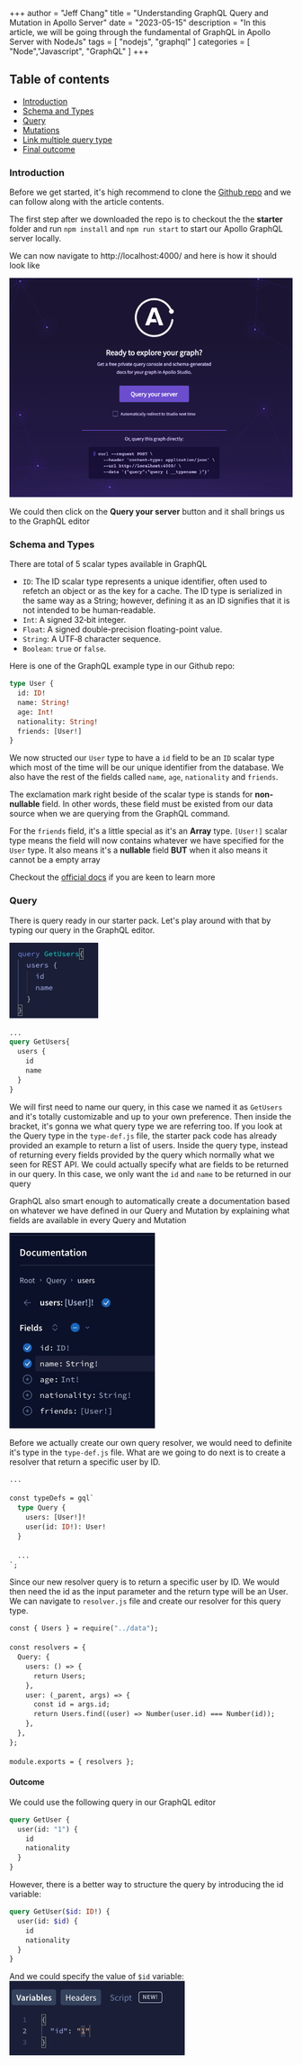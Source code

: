 +++
author = "Jeff Chang"
title = "Understanding GraphQL Query and Mutation in Apollo Server"
date = "2023-05-15"
description = "In this article, we will be going through the fundamental of GraphQL in Apollo Server with NodeJs"
tags = [
    "nodejs", "graphql"
]
categories = [
    "Node","Javascript", "GraphQL"
]
+++

## Table of contents

- [Introduction](#introduction)
- [Schema and Types](#schema-type)
- [Query](#query)
- [Mutations](#mutations)
- [Link multiple query type](#link-types)
- [Final outcome](#final-outcome)

### Introduction<a name="introduction"></a>

Before we get started, it's high recommend to clone the [Github repo](https://github.com/Jeffcw96/graphlq-learning-journey) and we can follow along with the article contents.

The first step after we downloaded the repo is to checkout the the **starter** folder and run `npm install` and `npm run start` to start our Apollo GraphQL server locally.

We can now navigate to http://localhost:4000/ and here is how it should look like

![apollo-graphql-server](apollo-graphql-server.png)

We could then click on the **Query your server** button and it shall brings us to the GraphQL editor

### Schema and Types<a name="schema-type"></a>

There are total of 5 scalar types available in GraphQL

- `ID`: The ID scalar type represents a unique identifier, often used to refetch an object or as the key for a cache. The ID type is serialized in the same way as a String; however, defining it as an ID signifies that it is not intended to be human‐readable.
- `Int`: A signed 32‐bit integer.
- `Float`: A signed double-precision floating-point value.
- `String`: A UTF‐8 character sequence.
- `Boolean`: `true` or `false`.

Here is one of the GraphQL example type in our Github repo:

```graphql
type User {
  id: ID!
  name: String!
  age: Int!
  nationality: String!
  friends: [User!]
}
```

We now structed our `User` type to have a `id` field to be an `ID` scalar type which most of the time will be our unique identifier from the database. We also have the rest of the fields called `name`, `age`, `nationality` and `friends`.

The exclamation mark right beside of the scalar type is stands for **non-nullable** field. In other words, these field must be existed from our data source when we are querying from the GraphQL command.

For the `friends` field, it's a little special as it's an **Array** type. `[User!]` scalar type means the field will now contains whatever we have specified for the `User` type. It also means it's a **nullable** field **BUT** when it also means it cannot be a empty array

Checkout the [official docs](https://graphql.org/learn/schema/) if you are keen to learn more

### Query

There is query ready in our starter pack. Let's play around with that by typing our query in the GraphQL editor.

![get users query](get-users-query.jpg)

```graphql
...
query GetUsers{
  users {
    id
    name
  }
}
```

We will first need to name our query, in this case we named it as `GetUsers` and it's totally customizable and up to your own preference. Then inside the bracket, it's gonna we what query type we are referring too. If you look at the Query type in the `type-def.js` file, the starter pack code has already provided an example to return a list of users. Inside the query type, instead of returning every fields provided by the query which normally what we seen for REST API. We could actually specify what are fields to be returned in our query. In this case, we only want the `id` and `name` to be returned in our query

GraphQL also smart enough to automatically create a documentation based on whatever we have defined in our Query and Mutation by explaining what fields are available in every Query and Mutation

![graphql documentation](graphql-documentation.jpg)

Before we actually create our own query resolver, we would need to definite it's type in the `type-def.js` file. What are we going to do next is to create a resolver that return a specific user by ID.

```graphql
...

const typeDefs = gql`
  type Query {
    users: [User!]!
    user(id: ID!): User!
  }

  ...
`;
```

Since our new resolver query is to return a specific user by ID. We would then need the id as the input parameter and the return type will be an User.
We can navigate to `resolver.js` file and create our resolver for this query type.

```graphql
const { Users } = require("../data");

const resolvers = {
  Query: {
    users: () => {
      return Users;
    },
    user: (_parent, args) => {
      const id = args.id;
      return Users.find((user) => Number(user.id) === Number(id));
    },
  },
};

module.exports = { resolvers };

```

#### Outcome

We could use the following query in our GraphQL editor

```graphql
query GetUser {
  user(id: "1") {
    id
    nationality
  }
}
```

However, there is a better way to structure the query by introducing the id variable:

```graphql
query GetUser($id: ID!) {
  user(id: $id) {
    id
    nationality
  }
}
```

And we could specify the value of `$id` variable:
![graphql variable](variable.jpg)
